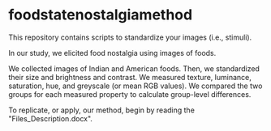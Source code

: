 # foodstatenostalgiamethod

This repository contains scripts to standardize your images (i.e., stimuli). 

In our study, we elicited food nostalgia using images of foods. 

We collected images of Indian and American foods. Then, we standardized their size and brightness and contrast. We measured texture, luminance, saturation, hue, and greyscale (or mean RGB values). We compared the two groups for each measured property to calculate group-level differences. 

To replicate, or apply, our method, begin by reading the "Files_Description.docx".

